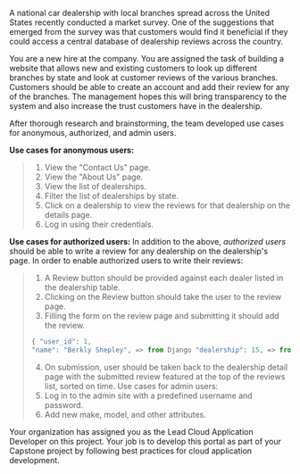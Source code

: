 A national car dealership with local branches spread across the United States recently conducted a market survey. One of the suggestions that emerged from the survey was that customers would find it beneficial if they could access a central database of dealership reviews across the country.

You are a new hire at the company. You are assigned the task of building a website that allows new and existing customers to look up different branches by state and look at customer reviews of the various branches. Customers should be able to create an account and add their review for any of the branches. The management hopes this will bring transparency to the system and also increase the trust customers have in the dealership.

After thorough research and brainstorming, the team developed use cases for anonymous, authorized, and admin users.

**Use cases for anonymous users:**
> 1.	View the "Contact Us" page.
> 2.	View the "About Us" page.
> 3.	View the list of dealerships.
> 4.	Filter the list of dealerships by state.
> 5.	Click on a dealership to view the reviews for that dealership on the details page.
> 6.	Log in using their credentials.

**Use cases for authorized users:** 
In addition to the above, *authorized users* should be able to write a review for any dealership on the dealership's page. In order to enable authorized users to write their reviews:
> 1.	A Review button should be provided against each dealer listed in the dealership table.
> 2.	Clicking on the Review button should take the user to the review page.
> 3.	Filling the form on the review page and submitting it should add the review. 
> ```python
> { "user_id": 1, 
> "name": "Berkly Shepley", => from Django "dealership": 15, => from the form "review": "Total grid-enabled service-desk", => form textbox "time": "", => current time "purchase": true, => form checkbox "purchase_date": "07/11/2020", => form calendar (bootstrap) "car_make": "Audi", => from django dropdown "car_model": "A6", => from django dropdown "car_year": 2010 => form django dropdown } 
> 
> ```
> 4.	On submission, user should be taken back to the dealership detail page with the submitted review featured at the top of the reviews list, sorted on time.
Use cases for admin users:
> 5.	Log in to the admin site with a predefined username and password.
> 6.	Add new make, model, and other attributes.

Your organization has assigned you as the Lead Cloud Application Developer on this project. Your job is to develop this portal as part of your Capstone project by following best practices for cloud application development.
